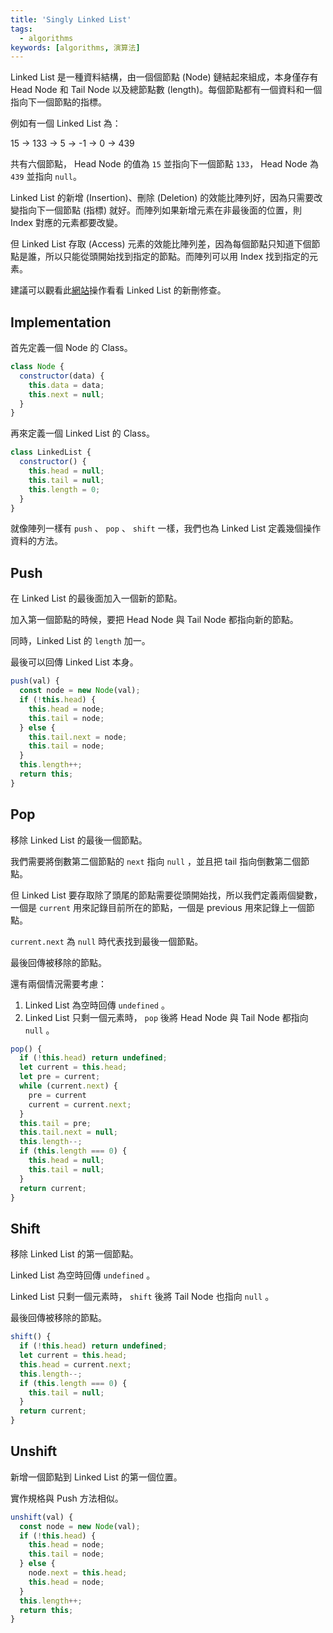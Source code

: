 ```yaml
---
title: 'Singly Linked List'
tags:
  - algorithms
keywords: [algorithms, 演算法]
---
```


Linked List 是一種資料結構，由一個個節點 (Node) 鏈結起來組成，本身僅存有 Head Node 和 Tail Node 以及總節點數 (length)。每個節點都有一個資料和一個指向下一個節點的指標。

例如有一個 Linked List 為：

15 -> 133 -> 5 -> -1 -> 0 -> 439

共有六個節點， Head Node 的值為 `15` 並指向下一個節點 `133`， Head Node 為 `439` 並指向 `null`。

Linked List 的新增 (Insertion)、刪除 (Deletion) 的效能比陣列好，因為只需要改變指向下一個節點 (指標) 就好。而陣列如果新增元素在非最後面的位置，則 Index 對應的元素都要改變。

但 Linked List 存取 (Access) 元素的效能比陣列差，因為每個節點只知道下個節點是誰，所以只能從頭開始找到指定的節點。而陣列可以用 Index 找到指定的元素。

建議可以觀看此[網站](https://visualgo.net/en/list)操作看看 Linked List 的新刪修查。

## Implementation

首先定義一個 Node 的 Class。

```js
class Node {
  constructor(data) {
    this.data = data;
    this.next = null;
  }
}
```

再來定義一個 Linked List 的 Class。

```js
class LinkedList {
  constructor() {
    this.head = null;
    this.tail = null;
    this.length = 0;
  }
}
```

就像陣列一樣有 `push` 、 `pop` 、 `shift` 一樣，我們也為 Linked List 定義幾個操作資料的方法。

## Push

在 Linked List 的最後面加入一個新的節點。

加入第一個節點的時候，要把 Head Node 與 Tail Node 都指向新的節點。

同時，Linked List 的 `length` 加一。

最後可以回傳 Linked List 本身。

```js
push(val) {
  const node = new Node(val);
  if (!this.head) {
    this.head = node;
    this.tail = node;
  } else {
    this.tail.next = node;
    this.tail = node;
  }
  this.length++;
  return this;
}
```

## Pop

移除 Linked List 的最後一個節點。

我們需要將倒數第二個節點的 `next` 指向 `null` ，並且把 tail 指向倒數第二個節點。

但 Linked List 要存取除了頭尾的節點需要從頭開始找，所以我們定義兩個變數，一個是 `current` 用來記錄目前所在的節點，一個是 previous 用來記錄上一個節點。

`current.next` 為 `null` 時代表找到最後一個節點。

最後回傳被移除的節點。

還有兩個情況需要考慮：

1. Linked List 為空時回傳 `undefined` 。
2. Linked List 只剩一個元素時， `pop` 後將 Head Node 與 Tail Node 都指向 `null` 。

```js
pop() {
  if (!this.head) return undefined;
  let current = this.head;
  let pre = current;
  while (current.next) {
    pre = current
    current = current.next;
  }
  this.tail = pre;
  this.tail.next = null;
  this.length--;
  if (this.length === 0) {
    this.head = null;
    this.tail = null;
  }
  return current;
}
```

## Shift

移除 Linked List 的第一個節點。

Linked List 為空時回傳 `undefined` 。

Linked List 只剩一個元素時， `shift` 後將 Tail Node 也指向 `null` 。

最後回傳被移除的節點。

```js
shift() {
  if (!this.head) return undefined;
  let current = this.head;
  this.head = current.next;
  this.length--;
  if (this.length === 0) {
    this.tail = null;
  }
  return current;
}
```

## Unshift

新增一個節點到 Linked List 的第一個位置。

實作規格與 Push 方法相似。

```js
unshift(val) {
  const node = new Node(val);
  if (!this.head) {
    this.head = node;
    this.tail = node;
  } else {
    node.next = this.head;
    this.head = node;
  }
  this.length++;
  return this;
}
```